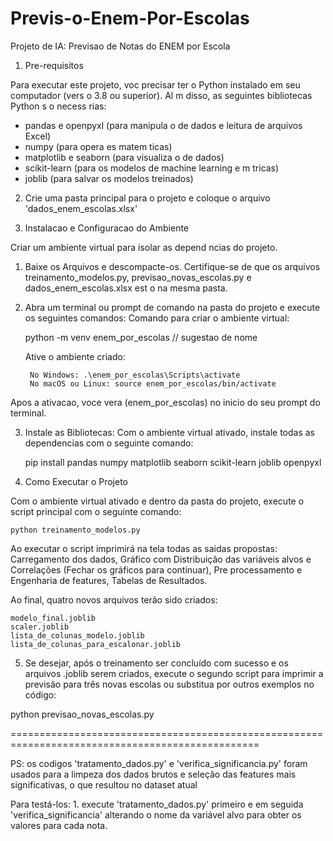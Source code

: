 # Previs-o-Enem-Por-Escolas

Projeto de IA: Previsao de Notas do ENEM por Escola

1. Pre-requisitos

Para executar este projeto, voc  precisar  ter o Python instalado em seu computador (vers o 3.8 ou superior).
Al m disso, as seguintes bibliotecas Python s o necess rias:
* pandas e openpyxl (para manipula  o de dados e leitura de arquivos Excel)
* numpy (para opera  es matem ticas)
* matplotlib e seaborn (para visualiza  o de dados)
* scikit-learn (para os modelos de machine learning e m tricas)
* joblib (para salvar os modelos treinados)

2. Crie uma pasta principal para o projeto e coloque o arquivo 'dados_enem_escolas.xlsx'

3. Instalacao e Configuracao do Ambiente

Criar um ambiente virtual para isolar as depend ncias do projeto.

1. Baixe os Arquivos e descompacte-os. Certifique-se de que os arquivos treinamento_modelos.py, 
   previsao_novas_escolas.py e dados_enem_escolas.xlsx est o na mesma pasta.

2. Abra um terminal ou prompt de comando na pasta do projeto e execute os seguintes comandos:
    Comando para criar o ambiente virtual: 
	 
	python -m venv enem_por_escolas  // sugestao de nome

    Ative o ambiente criado:

		No Windows: .\enem_por_escolas\Scripts\activate
		No macOS ou Linux: source enem_por_escolas/bin/activate

Apos a ativacao, voce vera (enem_por_escolas) no inicio do seu prompt do terminal.

3. Instale as Bibliotecas: Com o ambiente virtual ativado, instale todas as dependencias com o seguinte comando: 
	
	pip install pandas numpy matplotlib seaborn scikit-learn joblib openpyxl

4. Como Executar o Projeto

Com o ambiente virtual ativado e dentro da pasta do projeto, execute o script principal com o seguinte comando:

	python treinamento_modelos.py

Ao executar o script imprimirá na tela todas as saidas propostas: 
Carregamento dos dados, 
Gráfico com Distribuição das variáveis alvos e Correlações (Fechar os gráficos para continuar),
Pre processamento e Engenharia de features,
Tabelas de Resultados.

Ao final, quatro novos arquivos terão sido criados:

	modelo_final.joblib
	scaler.joblib
	lista_de_colunas_modelo.joblib
	lista_de_colunas_para_escalonar.joblib

5.  Se desejar, após o treinamento ser concluído com sucesso e os arquivos .joblib serem criados, 
execute o segundo script para imprimir a previsão para três novas escolas ou substitua por 
outros exemplos no código:

python previsao_novas_escolas.py

=================================================================================================

PS: os codigos 'tratamento_dados.py' e 'verifica_significancia.py' foram usados para a limpeza
dos dados brutos e seleção das features mais significativas, o que resultou no dataset atual

Para testá-los: 1. execute 'tratamento_dados.py' primeiro e em seguida 'verifica_significancia' 
alterando o nome da variável alvo para obter os valores para cada nota.
